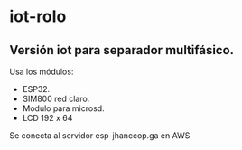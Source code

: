 # iot-rolo 
## Versión iot para separador multifásico.

Usa los módulos:
* ESP32.
* SIM800 red claro.
* Modulo para microsd.
* LCD 192 x 64

Se  conecta al servidor esp-jhanccop.ga en AWS
